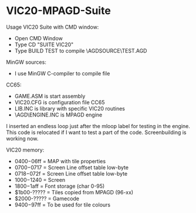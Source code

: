# VIC20-MPAGD-Suite

Usage VIC20 Suite with CMD window:
- Open CMD Window
- Type CD "SUITE VIC20"
- Type BUILD TEST to compile \AGDSOURCE\TEST.AGD


MinGW sources:
- I use MinGW C-compiler to compile file


CC65:
- GAME.ASM is start assembly
- VIC20.CFG is configuration file CC65
- LIB.INC is library with specific VIC20 routines
- \AGD\ENGINE.INC is MPAGD engine

I inserted an endless loop just after the mloop label for testing in the engine.
This code is relocated if I want to test a part of the code.
Screenbuilding is working now.


VIC20 memory:
- $0400-$06ff   = MAP with tile properties
- $0700-$0717   = Screen Line offset table low-byte
- $0718-$072f   = Screen Line offset table low-byte
- $1000-$1240   = Screen
- $1800-$1aff   = Font storage (char 0-95)
- $1b00-?????   = Tiles copied from MPAGD (96-xx)
- $2000-?????   = Gamecode
- $9400-$97ff   = To be used for tile colours
